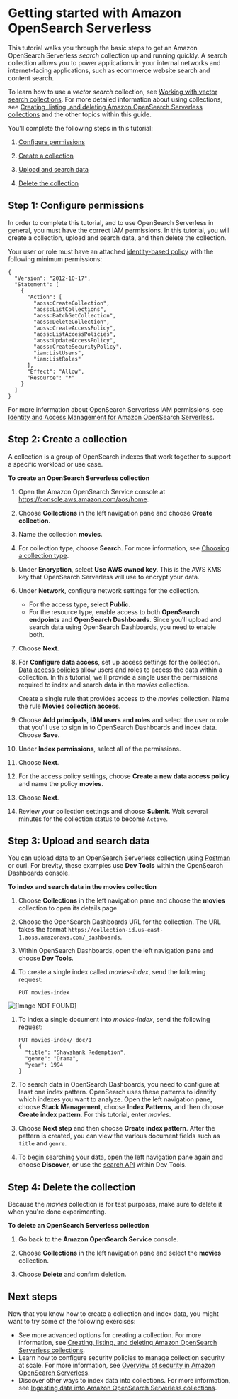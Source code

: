 # Getting started with Amazon OpenSearch Serverless<a name="serverless-getting-started"></a>

This tutorial walks you through the basic steps to get an Amazon OpenSearch Serverless *search* collection up and running quickly\. A search collection allows you to power applications in your internal networks and internet\-facing applications, such as ecommerce website search and content search\. 

To learn how to use a *vector search* collection, see [Working with vector search collections](serverless-vector-search.md)\. For more detailed information about using collections, see [Creating, listing, and deleting Amazon OpenSearch Serverless collections](serverless-manage.md) and the other topics within this guide\.

You'll complete the following steps in this tutorial:

1. [Configure permissions](https://docs.aws.amazon.com/opensearch-service/latest/developerguide/serverless-getting-started-search.html#serverless-gsg-permissions)

1. [Create a collection](https://docs.aws.amazon.com/opensearch-service/latest/developerguide/serverless-getting-started-search.html#serverless-gsg-create)

1. [Upload and search data](https://docs.aws.amazon.com/opensearch-service/latest/developerguide/serverless-getting-started-search.html#serverless-gsg-index)

1. [Delete the collection](https://docs.aws.amazon.com/opensearch-service/latest/developerguide/serverless-getting-started-search.html#serverless-gsg-delete)

## Step 1: Configure permissions<a name="serverless-gsg-permissions"></a>

In order to complete this tutorial, and to use OpenSearch Serverless in general, you must have the correct IAM permissions\. In this tutorial, you will create a collection, upload and search data, and then delete the collection\.

Your user or role must have an attached [identity\-based policy](security-iam-serverless.md#security-iam-serverless-id-based-policies) with the following minimum permissions:

```
{
  "Version": "2012-10-17",
  "Statement": [
    {
      "Action": [
        "aoss:CreateCollection",
        "aoss:ListCollections",
        "aoss:BatchGetCollection",
        "aoss:DeleteCollection",
        "aoss:CreateAccessPolicy",
        "aoss:ListAccessPolicies",
        "aoss:UpdateAccessPolicy",
        "aoss:CreateSecurityPolicy",
        "iam:ListUsers",
        "iam:ListRoles"
      ],
      "Effect": "Allow",
      "Resource": "*"
    }
  ]
}
```

For more information about OpenSearch Serverless IAM permissions, see [Identity and Access Management for Amazon OpenSearch Serverless](security-iam-serverless.md)\.

## Step 2: Create a collection<a name="serverless-gsg-create"></a>

A collection is a group of OpenSearch indexes that work together to support a specific workload or use case\.

**To create an OpenSearch Serverless collection**

1. Open the Amazon OpenSearch Service console at [https://console\.aws\.amazon\.com/aos/home](https://console.aws.amazon.com/aos/home )\.

1. Choose **Collections** in the left navigation pane and choose **Create collection**\.

1. Name the collection **movies**\.

1. For collection type, choose **Search**\. For more information, see [Choosing a collection type](serverless-overview.md#serverless-usecase)\.

1. Under **Encryption**, select **Use AWS owned key**\. This is the AWS KMS key that OpenSearch Serverless will use to encrypt your data\.

1. Under **Network**, configure network settings for the collection\.
   + For the access type, select **Public**\.
   + For the resource type, enable access to both **OpenSearch endpoints** and **OpenSearch Dashboards**\. Since you'll upload and search data using OpenSearch Dashboards, you need to enable both\.

1. Choose **Next**\.

1. For **Configure data access**, set up access settings for the collection\. [Data access policies](serverless-data-access.md) allow users and roles to access the data within a collection\. In this tutorial, we'll provide a single user the permissions required to index and search data in the *movies* collection\.

   Create a single rule that provides access to the *movies* collection\. Name the rule **Movies collection access**\.

1. Choose **Add principals**, **IAM users and roles** and select the user or role that you'll use to sign in to OpenSearch Dashboards and index data\. Choose **Save**\.

1. Under **Index permissions**, select all of the permissions\.

1. Choose **Next**\.

1. For the access policy settings, choose **Create a new data access policy** and name the policy **movies**\.

1. Choose **Next**\.

1. Review your collection settings and choose **Submit**\. Wait several minutes for the collection status to become `Active`\.

## Step 3: Upload and search data<a name="serverless-gsg-index"></a>

You can upload data to an OpenSearch Serverless collection using [Postman](https://www.postman.com/downloads/) or curl\. For brevity, these examples use **Dev Tools** within the OpenSearch Dashboards console\.

**To index and search data in the movies collection**

1. Choose **Collections** in the left navigation pane and choose the **movies** collection to open its details page\.

1. Choose the OpenSearch Dashboards URL for the collection\. The URL takes the format `https://collection-id.us-east-1.aoss.amazonaws.com/_dashboards`\. 

1. Within OpenSearch Dashboards, open the left navigation pane and choose **Dev Tools**\.

1. To create a single index called *movies\-index*, send the following request:

   ```
   PUT movies-index 
   ```  
![\[Image NOT FOUND\]](http://docs.aws.amazon.com/opensearch-service/latest/developerguide/images/serverless-gsg-create.png)

1. To index a single document into *movies\-index*, send the following request:

   ```
   PUT movies-index/_doc/1
   { 
     "title": "Shawshank Redemption",
     "genre": "Drama",
     "year": 1994
   }
   ```

1. To search data in OpenSearch Dashboards, you need to configure at least one index pattern\. OpenSearch uses these patterns to identify which indexes you want to analyze\. Open the left navigation pane, choose **Stack Management**, choose **Index Patterns**, and then choose **Create index pattern**\. For this tutorial, enter *movies*\.

1. Choose **Next step** and then choose **Create index pattern**\. After the pattern is created, you can view the various document fields such as `title` and `genre`\.

1. To begin searching your data, open the left navigation pane again and choose **Discover**, or use the [search API](https://opensearch.org/docs/latest/api-reference/search/) within Dev Tools\.

## Step 4: Delete the collection<a name="serverless-gsg-delete"></a>

Because the *movies* collection is for test purposes, make sure to delete it when you're done experimenting\.

**To delete an OpenSearch Serverless collection**

1. Go back to the **Amazon OpenSearch Service** console\.

1. Choose **Collections** in the left navigation pane and select the **movies** collection\.

1. Choose **Delete** and confirm deletion\.

## Next steps<a name="serverless-gsg-next"></a>

Now that you know how to create a collection and index data, you might want to try some of the following exercises:
+ See more advanced options for creating a collection\. For more information, see [Creating, listing, and deleting Amazon OpenSearch Serverless collections](serverless-manage.md)\.
+ Learn how to configure security policies to manage collection security at scale\. For more information, see [Overview of security in Amazon OpenSearch Serverless](serverless-security.md)\.
+ Discover other ways to index data into collections\. For more information, see [Ingesting data into Amazon OpenSearch Serverless collections](serverless-clients.md)\.